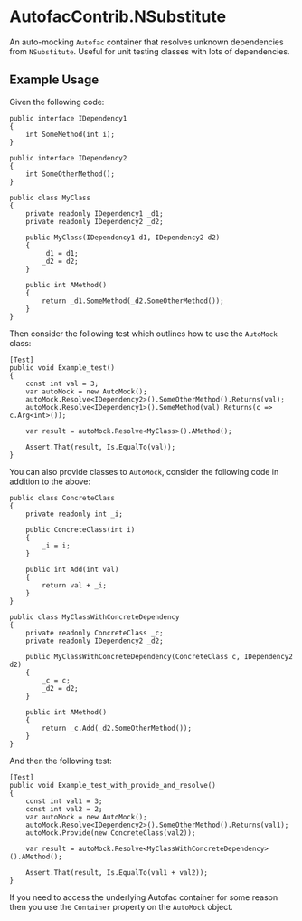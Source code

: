 ﻿AutofacContrib.NSubstitute
==========================

An auto-mocking `Autofac` container that resolves unknown dependencies from `NSubstitute`. Useful for unit testing classes with lots of dependencies.

Example Usage
-------------

Given the following code:

    public interface IDependency1
    {
        int SomeMethod(int i);
    }

    public interface IDependency2
    {
        int SomeOtherMethod();
    }

    public class MyClass
    {
        private readonly IDependency1 _d1;
        private readonly IDependency2 _d2;

        public MyClass(IDependency1 d1, IDependency2 d2)
        {
            _d1 = d1;
            _d2 = d2;
        }

        public int AMethod()
        {
            return _d1.SomeMethod(_d2.SomeOtherMethod());
        }
    }

Then consider the following test which outlines how to use the `AutoMock` class:

    [Test]
    public void Example_test()
    {
        const int val = 3;
        var autoMock = new AutoMock();
        autoMock.Resolve<IDependency2>().SomeOtherMethod().Returns(val);
        autoMock.Resolve<IDependency1>().SomeMethod(val).Returns(c => c.Arg<int>());

        var result = autoMock.Resolve<MyClass>().AMethod();

        Assert.That(result, Is.EqualTo(val));
    }

You can also provide classes to `AutoMock`, consider the following code in addition to the above:

    public class ConcreteClass
    {
        private readonly int _i;

        public ConcreteClass(int i)
        {
            _i = i;
        }

        public int Add(int val)
        {
            return val + _i;
        }
    }

    public class MyClassWithConcreteDependency
    {
        private readonly ConcreteClass _c;
        private readonly IDependency2 _d2;

        public MyClassWithConcreteDependency(ConcreteClass c, IDependency2 d2)
        {
            _c = c;
            _d2 = d2;
        }

        public int AMethod()
        {
            return _c.Add(_d2.SomeOtherMethod());
        }
    }

And then the following test:

    [Test]
    public void Example_test_with_provide_and_resolve()
    {
        const int val1 = 3;
        const int val2 = 2;
        var autoMock = new AutoMock();
        autoMock.Resolve<IDependency2>().SomeOtherMethod().Returns(val1);
        autoMock.Provide(new ConcreteClass(val2));

        var result = autoMock.Resolve<MyClassWithConcreteDependency>().AMethod();

        Assert.That(result, Is.EqualTo(val1 + val2));
    }

If you need to access the underlying Autofac container for some reason then you use the `Container` property on the `AutoMock` object.
